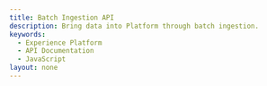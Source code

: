 ```yaml
---
title: Batch Ingestion API
description: Bring data into Platform through batch ingestion.
keywords: 
  - Experience Platform
  - API Documentation
  - JavaScript
layout: none
--- 
```

<RedoclyAPIBlock src="experience-platform-apis/static/swagger-specs/batch-ingestion.yaml"/>
